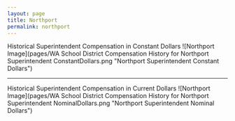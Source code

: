 ```yaml
---
layout: page
title: Northport
permalink: northport
---
```



Historical Superintendent Compensation in Constant Dollars
![Northport Image](pages/WA School District Compensation History for Northport Superintendent ConstantDollars.png "Northport Superintendent Constant Dollars")

___

Historical Superintendent Compensation in Current Dollars
![Northport Image](pages/WA School District Compensation History for Northport Superintendent NominalDollars.png "Northport Superintendent Nominal Dollars")